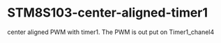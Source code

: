 # STM8S103-center-aligned-timer1
center aligned PWM with timer1. The PWM is out put on Timer1_chanel4
